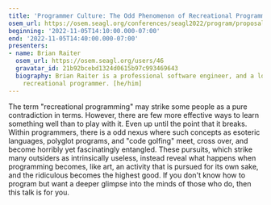 ```yaml
---
title: 'Programmer Culture: The Odd Phenomenon of Recreational Programming'
osem_url: https://osem.seagl.org/conferences/seagl2022/program/proposals/896
beginning: '2022-11-05T14:10:00.000-07:00'
end: '2022-11-05T14:40:00.000-07:00'
presenters:
- name: Brian Raiter
  osem_url: https://osem.seagl.org/users/46
  gravatar_id: 21b92bcebd1324d0615b97c993469643
  biography: Brian Raiter is a professional software engineer, and a long-standing
    recreational programmer. [he/him]
---
```


The term "recreational programming" may strike some people as a pure contradiction in terms. However, there are few more effective ways to learn something well than to play with it. Even up until the point that it breaks. Within programmers, there is a odd nexus where such concepts as esoteric languages, polyglot programs, and "code golfing" meet, cross over, and become horribly yet fascinatingly entangled. These pursuits, which strike many outsiders as intrinsically useless, instead reveal what happens when programming becomes, like art, an activity that is pursued for its own sake, and the ridiculous becomes the highest good. If you don't know how to program but want a deeper glimpse into the minds of those who do, then this talk is for you.
